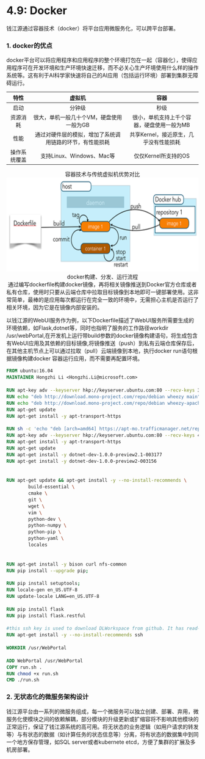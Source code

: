 # 4.9: Docker

钱江源通过容器技术（docker）将平台应用微服务化，可以跨平台部署。

### 1. docker的优点

​		docker平台可以将应用程序和应用程序的整个环境打包在一起（容器化），使得应用程序可在开发环境和生产环境快速迁移，而不必关心生产坏境使用什么样的操作系统等。这有利于AI科学家快速将自己的AI应用（包括运行环境）部署到集群无障碍运行。

|     特性     |                          虚拟机                          |                    容器                    |
| :----------: | :------------------------------------------------------: | :----------------------------------------: |
|     启动     |                          分钟级                          |                    秒级                    |
|   资源消耗   |         很大，单机一般几十个VM，硬盘使用一般为GB         | 很小，单机支持上千个容器，硬盘使用一般为MB |
|     性能     | 通过对硬件层的模拟，增加了系统调用链路的环节，有性能损耗 |   共享Kernel，接近原生，几乎没有性能损耗   |
| 操作系统覆盖 |                支持Linux、Windows、Mac等                 |            仅仅Kernel所支持的OS            |

<center>容器技术与传统虚拟机优势对比</center>
<div align=center><img src="..\images\docker.png"/></div>
<center>docker构建、分发、运行流程</center>
​			通过编写dockerfile构建docker镜像，再将相关镜像推送到Docker官方仓库或者私有仓库，使用时只要从云端仓库中拉取目标镜像到本地即可一键部署使用。这非常简单，最棒的是应用每次都运行在完全一致的环境中，无需担心主机是否运行了相关环境，因为它是在镜像内部安装的。

​		以钱江源的WebUI服务作为例，以下Dockerfile描述了WebUI服务所需要生成的环境依赖，如Flask,dotnet等，同时也指明了服务的工作路径workdir /usr/webPortal,在开发机上运行带build参数的docker镜像构建语句，将生成包含有WebUI应用及其依赖的目标镜像,将镜像推送（push）到私有云端仓库保存后，在其他主机节点上可以通过拉取（pull）云端镜像到本地，执行docker run语句根据镜像构建docker 容器运行应用，而不需要再配置环境。

```dockerfile
FROM ubuntu:16.04
MAINTAINER Hongzhi Li <Hongzhi.Li@microsoft.com>

RUN apt-key adv --keyserver hkp://keyserver.ubuntu.com:80 --recv-keys 3FA7E0328081BFF6A14DA29AA6A19B38D3D831EF
RUN echo "deb http://download.mono-project.com/repo/debian wheezy main" | tee /etc/apt/sources.list.d/mono-xamarin.list
RUN echo "deb http://download.mono-project.com/repo/debian wheezy-apache24-compat main" | tee -a /etc/apt/sources.list.d/mono-xamarin.list
RUN apt-get update
RUN apt-get install -y apt-transport-https

RUN sh -c 'echo "deb [arch=amd64] https://apt-mo.trafficmanager.net/repos/dotnet-release/ xenial main" > /etc/apt/sources.list.d/dotnetdev.list'
RUN apt-key adv --keyserver hkp://keyserver.ubuntu.com:80 --recv-keys 417A0893
RUN apt-get install -y apt-transport-https
RUN apt-get update
RUN apt-get install -y dotnet-dev-1.0.0-preview2.1-003177
RUN apt-get install -y dotnet-dev-1.0.0-preview2-003156


RUN apt-get update && apt-get install -y --no-install-recommends \
        build-essential \
        cmake \
        git \
        wget \
        vim \
        python-dev \
        python-numpy \
        python-pip \
        python-yaml \
        locales
        

RUN apt-get install -y bison curl nfs-common
RUN pip install --upgrade pip; 

RUN pip install setuptools; 
RUN locale-gen en_US.UTF-8
RUN update-locale LANG=en_US.UTF-8

RUN pip install flask
RUN pip install flask.restful

#this ssh key is used to download DLWorkspace from github. It has read-only access to github repo. 
RUN apt-get install -y --no-install-recommends ssh

WORKDIR /usr/WebPortal

ADD WebPortal /usr/WebPortal
COPY run.sh .
RUN chmod +x run.sh
CMD ./run.sh

```

### 2. 无状态化的微服务架构设计

​		钱江源平台由一系列的微服务组成，每一个微服务可以独立创建、部署、弃用，微服务化使模块之间的依赖解耦，部分模块的升级更新或扩缩容将不影响其他模块的正常运行，保证了钱江源系统的高可用。将无状态的业务逻辑（如用户请求的转发等）与有状态的数据（如计算任务的状态信息等）分离，将有状态的数据集中到同一个地方保存管理，如SQL server或者kubernete etcd，方便了集群的扩展及多机房部署。



